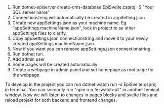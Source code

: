 1. Run dotnet-episerver create-cms-database EpiSvelte.csproj -S "Your SQL server name"
3. Connectionstring will automatically be created in appSetting.json 
3. Create new appSettings.json as your machine name. Eg "appSettings.machineName.json", look in project to se other appSettings files to clarify.
4. Copy appSettings.json connectionstring and move it to your newly created appSettings.machineName.json. 
5. Now if you want you can remove appSettings.json connectionstring. 
6. Run dotnet run.
7. Add admin user 
8. Some pages will be created automatically 
9. Create a webpage in admin panel and set homepage as root page for the webpage.

To develop in the project you can run dotnet watch run -s EpiSvelte.csproj in terminal. You can secondly run "npm run fe-watch-all" in another teminal window.
Now we will listen to changes in pages blocks and svelte files and reload projekt for both backend and frontend changes.

